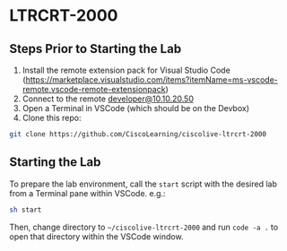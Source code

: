 # LTRCRT-2000

## Steps Prior to Starting the Lab

1.  Install the remote extension pack for Visual Studio Code (<https://marketplace.visualstudio.com/items?itemName=ms-vscode-remote.vscode-remote-extensionpack>)
2.  Connect to the remote developer@10.10.20.50
3.  Open a Terminal in VSCode (which should be on the Devbox)
4.  Clone this repo:

```sh
git clone https://github.com/CiscoLearning/ciscolive-ltrcrt-2000
```

## Starting the Lab

To prepare the lab environment, call the `start` script with the desired lab from a Terminal pane within VSCode. e.g.:

```sh
sh start
```

Then, change directory to `~/ciscolive-ltrcrt-2000` and run `code -a .` to open that directory within the VSCode window.
